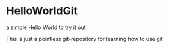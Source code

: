 # HelloWorldGit
a simple Hello World to try it out

This is just a pointless git-repository for learning how to use git

